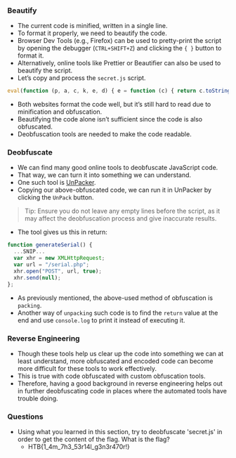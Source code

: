 ### Beautify
- The current code is minified, written in a single line.
- To format it properly, we need to beautify the code.
- Browser Dev Tools (e.g., Firefox) can be used to pretty-print the script by opening the debugger (`CTRL+SHIFT+Z`) and clicking the `{ }` button to format it.
- Alternatively, online tools like Prettier or Beautifier can also be used to beautify the script.
- Let’s copy and process the `secret.js` script.
```javascript
eval(function (p, a, c, k, e, d) { e = function (c) { return c.toString(36) }; if (!''.replace(/^/, String)) { while (c--) { d[c.toString(a)] = k[c] || c.toString(a) } k = [function (e) { return d[e] }]; e = function () { return '\\w+' }; c = 1 }; while (c--) { if (k[c]) { p = p.replace(new RegExp('\\b' + e(c) + '\\b', 'g'), k[c]) } } return p }('g 4(){0 5="6{7!}";0 1=8 a();0 2="/9.c";1.d("e",2,f);1.b(3)}', 17, 17, 'var|xhr|url|null|generateSerial|flag|HTB|flag|new|serial|XMLHttpRequest|send|php|open|POST|true|function'.split('|'), 0, {}))
```
- Both websites format the code well, but it’s still hard to read due to minification and obfuscation.
- Beautifying the code alone isn’t sufficient since the code is also obfuscated.
- Deobfuscation tools are needed to make the code readable.

### Deobfuscate
- We can find many good online tools to deobfuscate JavaScript code.
- That way, we can turn it into something we can understand. 
- One such tool is [UnPacker](https://matthewfl.com/unPacker.html).
- Copying our above-obfuscated code, we can run it in UnPacker by clicking the `UnPack` button.

> Tip: Ensure you do not leave any empty lines before the script, as it may affect the deobfuscation process and give inaccurate results.

- The tool gives us this in return:
```javascript
function generateSerial() {
  ...SNIP...
  var xhr = new XMLHttpRequest;
  var url = "/serial.php";
  xhr.open("POST", url, true);
  xhr.send(null);
};
```
- As previously mentioned, the above-used method of obfuscation is `packing`. 
- Another way of `unpacking` such code is to find the `return` value at the end and use `console.log` to print it instead of executing it.

### Reverse Engineering
- Though these tools help us clear up the code into something we can at least understand, more obfuscated and encoded code can become more difficult for these tools to work effectively.
- This is true with code obfuscated with custom obfuscation tools.
- Therefore, having a good background in reverse engineering helps out in further deobfuscating code in places where the automated tools have trouble doing.

### Questions
- Using what you learned in this section, try to deobfuscate 'secret.js' in order to get the content of the flag. What is the flag?
	- HTB{1_4m_7h3_53r14l_g3n3r470r!}